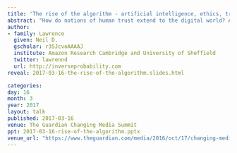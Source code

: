 ```yaml
---
title: 'The rise of the algorithm - artificial intelligence, ethics, trust and tech development'
abstract: "How do notions of human trust extend to the digital world? And what challenges could that present for our society?"
author:
- family: Lawrence
  given: Neil D.
  gscholar: r3SJcvoAAAAJ
  institute: Amazon Research Cambridge and University of Sheffield
  twitter: lawrennd
  url: http://inverseprobability.com
reveal: 2017-03-16-the-rise-of-the-algorithm.slides.html

categories:
day: 16
month: 3
year: 2017
layout: talk
published: 2017-03-16
venue: The Guardian Changing Media Summit
ppt: 2017-03-16-rise-of-the-algorithm.pptx
venue_url: "https://www.theguardian.com/media/2016/oct/17/changing-media-summit-2017-programme"
---
```

